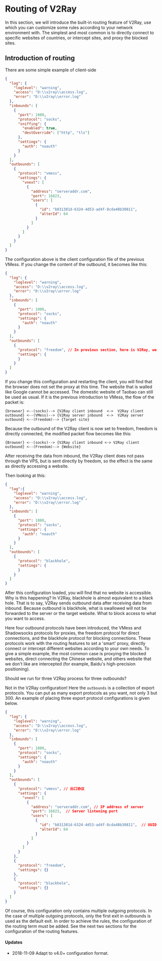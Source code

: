 # Routing of V2Ray

In this section, we will introduce the built-in routing feature of V2Ray, use which you can customize some rules according to your network environment with. The simplest and most common is to directly connect to specific websites of countries, or intercept sites, and proxy the blocked sites.

## Introduction of routing

There are some simple example of client-side

```json
{
  "log": {
    "loglevel": "warning",
    "access": "D:\\v2ray\\access.log",
    "error": "D:\\v2ray\\error.log"
  },
  "inbounds": [
    {
      "port": 1080,
      "protocol": "socks",
      "sniffing": {
        "enabled": true,
        "destOverride": ["http", "tls"]
      },
      "settings": {
        "auth": "noauth"  
      }
    }
  ],
  "outbounds": [
    {
      "protocol": "vmess",
      "settings": {
        "vnext": [
          {
            "address": "serveraddr.com",
            "port": 16823,  
            "users": [
              {
                "id": "b831381d-6324-4d53-ad4f-8cda48b30811",  
                "alterId": 64
              }
            ]
          }
        ]
      }
    }
  ]
}
```

The configuration above is the client configuration file of the previous VMess. If you change the content of the outbound, it becomes like this:

```json
{
  "log": {
    "loglevel": "warning",
    "access": "D:\\v2ray\\access.log",
    "error": "D:\\v2ray\\error.log"
  },
  "inbounds": [
    {
      "port": 1080,
      "protocol": "socks",
      "settings": {
        "auth": "noauth"  
      }
    }
  ],
  "outbounds": [
    {
      "protocol": "freedom", // In previous section, here is V2Ray, we replace it with freedom
      "settings": {
      }
    }
  ]
}
```

If you change this configuration and restarting the client, you will find that the browser does not set the proxy at this time. The website that is walled like Google cannot be accessed. The domestic website of Taobao can still be used as usual. If it is the previous introduction to VMess, the flow of the packet is:
```
{browser} <--(socks)--> {V2Ray client inbound  <->  V2Ray client outbound} <--(VMess)--> {V2Ray server inbound  <->  V2Ray server outbound} <--(Freedom)--> {Target site}
```
Because the outbound of the V2Ray client is now set to freedom, freedom is directly connected, the modified packet flow becomes like this:
```
{Browser} <--(socks)--> {V2Ray client inbound <-> V2Ray client outbound} <--(Freedom)--> {Website}
```
After receiving the data from inbound, the V2Ray client does not pass through the VPS, but is sent directly by freedom, so the effect is the same as directly accessing a website.

Then looking at this:

```json
{
  "log":{
    "loglevel": "warning",
    "access": "D:\\v2ray\\access.log",
    "error": "D:\\v2ray\\error.log"
  },
  "inbounds": [
    {
      "port": 1080,
      "protocol": "socks",
      "settings": {
        "auth": "noauth"  
      }
    }
  ],
  "outbounds": [
    {
      "protocol": "blackhole",
      "settings": {
      }
    }
  ]
}
```

After this configuration loaded, you will find that no website is accessible. Why is this happening? In V2Ray, blackhole is almost equivalent to a black hole. That is to say, V2Ray sends outbound data after receiving data from inbound. Because outbound is blackhole, what is swallowed will not be forwarded to the server or the target website. What to block access to what you want to access.

Here four outbound protocols have been introduced, the VMess and Shadowsocks protocols for proxies, the freedom protocol for direct connections, and the blackhole protocol for blocking connections. These protocols work with the routing features to set a 'smart' proxy, directly connect or intercept different websites according to your own needs. To give a simple example, the most common case is proxying the blocked websites, direct connecting the Chinese website, and others website that we don't like are intercepted (for example, Baidu's high-precision positioning).

Should we run for three V2Ray process for three outbounds?

Not in the V2Ray configuration! Here the `outbounds` is a collection of export protocols. You can put as many export protocols as you want, not only 3 but 300. An example of placing three export protocol configurations is given below.

```json
{
  "log": {
    "loglevel": "warning",
    "access": "D:\\v2ray\\access.log",
    "error": "D:\\v2ray\\error.log"
  },
  "inbounds": [
    {
      "port": 1080,
      "protocol": "socks",
      "settings": {
        "auth": "noauth"  
      }
    }
  ],
  "outbounds": [ 
    {
      "protocol": "vmess", // 出口协议
      "settings": {
        "vnext": [
          {
            "address": "serveraddr.com", // IP address of server
            "port": 16823,  // Server listening port
            "users": [
              {
                "id": "b831381d-6324-4d53-ad4f-8cda48b30811",  // UUID
                "alterId": 64
              }
            ]
          }
        ]
      }
    },
    {
      "protocol": "freedom",
      "settings": {}
    },
    {
      "protocol": "blackhole",
      "settings": {}
    }
  ]
}
```

Of course, this configuration only contains multiple outgoing protocols. In the case of multiple outgoing protocols, only the first exit in outbounds is used as the default exit. In order to achieve the rules, the configuration of the routing term must be added. See the next two sections for the configuration of the routing features.

#### Updates

- 2018-11-09 Adapt to v4.0+ configuration format.

